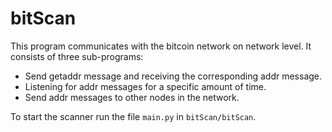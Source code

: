 # bitScan

This program communicates with the bitcoin network on network level. It consists of three sub-programs:
- Send getaddr message and receiving the corresponding addr message.
- Listening for addr messages for a specific amount of time.
- Send addr messages to other nodes in the network.

To start the scanner run the file `main.py` in `bitScan/bitScan`.